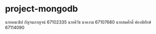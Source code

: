 # project-mongodb
นายคณาธิป กัญจนกาญจน์ 67102335
นายศิวัช นาคงาม 67107680
นายสมศักดิ์ ฟองพิทักษ์ 67114090